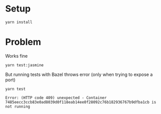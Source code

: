 # Setup

```
yarn install
```

# Problem

Works fine

```
yarn test:jasmine
```

But running tests with Bazel throws error (only when trying to expose a port)

```
yarn test
```

```
Error: (HTTP code 409) unexpected - Container 7485eecc3ccb83e0ad8039d0f118eab14ee0f28092c76b182936767b9dfba1cb is not running
```
